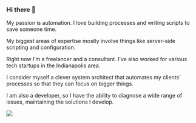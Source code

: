 ### Hi there 👋
My passion is automation. I love building processes and writing scripts to save someone time.

My biggest areas of expertise mostly involve things like server-side scripting and configuration.

Right now I’m a freelancer and a consultant. I’ve also worked for various tech startups in the Indianapolis area.

I consider myself a clever system architect that automates my clients’ processes so that they can focus on bigger things.

I am also a developer, so I have the ability to diagnose a wide range of issues, maintaining the solutions I develop.
<!--
**jrussellfreelance/jrussellfreelance** is a ✨ _special_ ✨ repository because its `README.md` (this file) appears on your GitHub profile.

Here are some ideas to get you started:

- 🔭 I’m currently working on ...
- 🌱 I’m currently learning ...
- 👯 I’m looking to collaborate on ...
- 🤔 I’m looking for help with ...
- 💬 Ask me about ...
- 📫 How to reach me: ...
- 😄 Pronouns: ...
- ⚡ Fun fact: ...
-->
<a href="https://github.com/antonkomarev/github-profile-views-counter">
    <img src="https://komarev.com/ghpvc/?username=jrussellfreelance">
</a>
